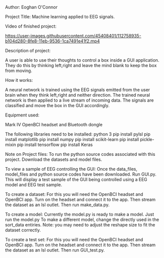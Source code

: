 Author: Eoghan O'Connor

Project Title: Machine learning applied to EEG signals.


Video of finished project:

https://user-images.githubusercontent.com/45408401/112758935-b104d280-8fe8-11eb-9536-1ca7491e41f2.mp4

Description of project:

A user is able to use their thoughts to control a box inside a GUI application.
They do this by thinking left,right and leave the mind blank to keep the box from moving.

How it works:

A neural network is trained using the EEG signals emitted from the user brain when they think left,right and neither direction.
The trained neural network is then applied to a live stream of incoming data.
The signals are classified and move the box in the GUI accordingly.


Equipment used:

Mark IV OpenBCI headset and Bluetooth dongle



The following libraries need to be installed:
python 3
pip install pylsl
pip install matplotlib
pip install numpy
pip install scikit-learn
pip install pickle-mixin
pip install tensorflow
pip install Keras


Note on Project files:
To run the python source codes associated with
this project. Download the datasets and model files.

To view a sample of EEG controlling the GUI:
Once the data_files, model_files and python source codes
have been downloaded.
Run GUI.py. This will display a test sample of the GUI
being controlled using a EEG model and EEG test sample.


To create a dataset:
For this you will need the OpenBCI headset and OpenBCI app.
Turn on the headset and connect it to the app.
Then stream the dataset as an lsl outlet.
Then run make_data.py.


To create a model:
Currently the model.py is ready to make a model.
Just run the model.py
To make a different model, change the directly used in the sort_data
entiries.
Note: you may need to adjust the reshape size to fit the dataset correctly.


To create a test set:
For this you will need the OpenBCI headset and OpenBCI app.
Turn on the headset and connect it to the app.
Then stream the dataset as an lsl outlet.
Then run GUI_test.py.
